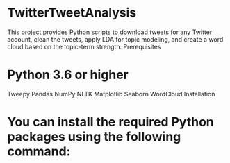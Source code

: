# TwitterTweetAnalysis
This project provides Python scripts to download tweets for any Twitter account, clean the tweets, apply LDA for topic modeling, and create a word cloud based on the topic-term strength.
Prerequisites
# Python 3.6 or higher
Tweepy
Pandas
NumPy
NLTK
Matplotlib
Seaborn
WordCloud
Installation
# You can install the required Python packages using the following command:
